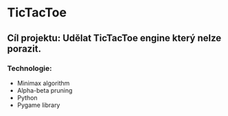 # **TicTacToe**

## Cíl projektu: Udělat TicTacToe engine který nelze porazit.

### Technologie:

- Minimax algorithm
- Alpha-beta pruning
- Python
- Pygame library
